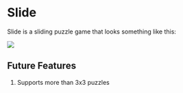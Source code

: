 # Slide

Slide is a sliding puzzle game that looks something like this:

![](https://lh4.ggpht.com/CDj3TQbe9Rv7uLMc4E4O7Uf0bkeUIcpuenOclP_Xzp8zieRlJ6TFvXplw-lFsN1ecw=w300)

## Future Features

1. Supports more than 3x3 puzzles
